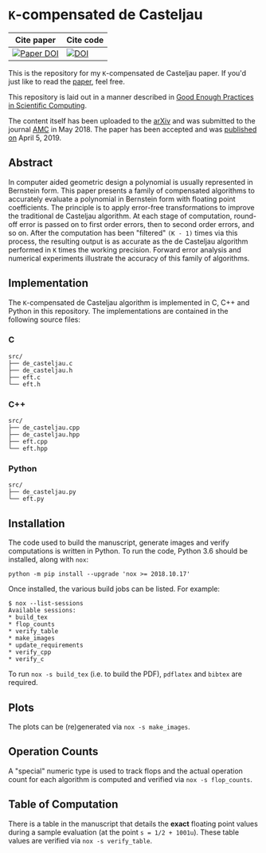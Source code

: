 # ``K``-compensated de Casteljau

| Cite paper           | Cite code      |
| -------------------- | -------------- |
| [![Paper DOI][7]][5] | [![DOI][8]][9] |

This is the repository for my ``K``-compensated de Casteljau
paper. If you'd just like to read the [paper][1], feel
free.

This repository is laid out in a manner described in
[Good Enough Practices in Scientific Computing][2].

The content itself has been uploaded to the [arXiv][3] and was submitted to
the journal [AMC][4] in May 2018. The paper has been accepted and was
[published][5] [on][6] April 5, 2019.

## Abstract

In computer aided geometric design a polynomial is usually represented in
Bernstein form. This paper presents a family of compensated algorithms to
accurately evaluate a polynomial in Bernstein form with floating point
coefficients. The principle is to apply error-free transformations to
improve the traditional de Casteljau algorithm. At each stage of computation,
round-off error is passed on to first order errors, then to second order
errors, and so on. After the computation has been "filtered" `(K - 1)`
times via this process, the resulting output is as accurate as the de Casteljau
algorithm performed in `K` times the working precision. Forward error
analysis and numerical experiments illustrate the accuracy of this family
of algorithms.

## Implementation

The ``K``-compensated de Casteljau algorithm is implemented in C, C++ and
Python in this repository. The implementations are contained in the
following source files:

### C

```
src/
├── de_casteljau.c
├── de_casteljau.h
├── eft.c
└── eft.h
```

### C++

```
src/
├── de_casteljau.cpp
├── de_casteljau.hpp
├── eft.cpp
└── eft.hpp
```

### Python

```
src/
├── de_casteljau.py
└── eft.py
```

## Installation

The code used to build the manuscript, generate images and verify
computations is written in Python. To run the code, Python 3.6
should be installed, along with ``nox``:

```
python -m pip install --upgrade 'nox >= 2018.10.17'
```

Once installed, the various build jobs can be listed. For example:

```
$ nox --list-sessions
Available sessions:
* build_tex
* flop_counts
* verify_table
* make_images
* update_requirements
* verify_cpp
* verify_c
```

To run ``nox -s build_tex`` (i.e. to build the PDF), ``pdflatex`` and
``bibtex`` are required.

## Plots

The plots can be (re)generated via ``nox -s make_images``.

## Operation Counts

A "special" numeric type is used to track flops and the actual operation
count for each algorithm is computed and verified via ``nox -s flop_counts``.

## Table of Computation

There is a table in the manuscript that details the **exact** floating point
values during a sample evaluation (at the point ``s = 1/2 + 1001u``).
These table values are verified via ``nox -s verify_table``.

[1]: doc/paper.pdf
[2]: https://arxiv.org/pdf/1609.00037.pdf
[3]: https://arxiv.org/abs/1808.10387
[4]: https://www.journals.elsevier.com/applied-mathematics-and-computation
[5]: https://doi.org/10.1016/j.amc.2019.03.047
[6]: doc/1-s2.0-S0096300319302541-main.pdf
[7]: https://img.shields.io/badge/DOI-10.1016%2Fj.amc.2019.03.047-blue.svg
[8]: https://zenodo.org/badge/131072021.svg
[9]: https://zenodo.org/badge/latestdoi/131072021
